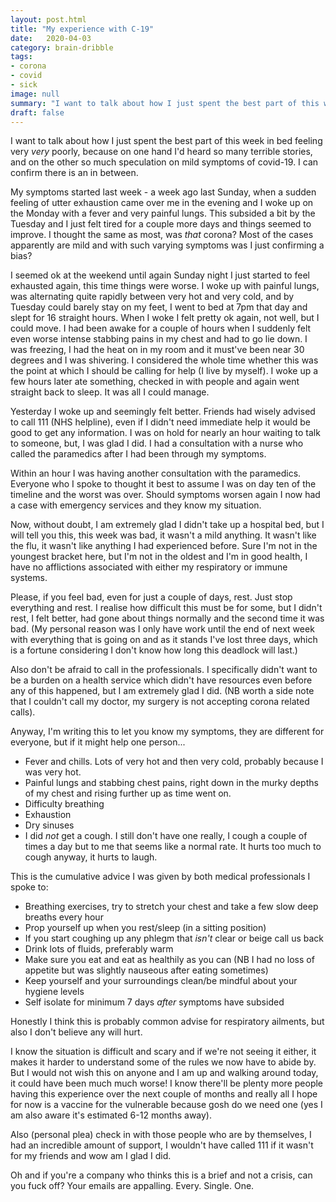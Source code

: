 ```yaml
---
layout: post.html
title: "My experience with C-19"
date:   2020-04-03
category: brain-dribble
tags:
- corona
- covid
- sick
image: null
summary: "I want to talk about how I just spent the best part of this week in bed feeling very *very* poorly."
draft: false
---
```


I want to talk about how I just spent the best part of this week in bed feeling very *very* poorly, because on one hand I'd heard so many terrible stories, and on the other so much speculation on mild symptoms of covid-19. I can confirm there is an in between.

My symptoms started last week - a week ago last Sunday, when a sudden feeling of utter exhaustion came over me in the evening and I woke up on the Monday with a fever and very painful lungs. This subsided a bit by the Tuesday and I just felt tired for a couple more days and things seemed to improve. I thought the same as most, was *that* corona? Most of the cases apparently are mild and with such varying symptoms was I just confirming a bias?

I seemed ok at the weekend until again Sunday night I just started to feel exhausted again, this time things were worse. I woke up with painful lungs, was alternating quite rapidly between very hot and very cold, and by Tuesday could barely stay on my feet, I went to bed at 7pm that day and slept for 16 straight hours. When I woke I felt pretty ok again, not well, but I could move. I had been awake for a couple of hours when I suddenly felt even worse intense stabbing pains in my chest and had to go lie down. I was freezing, I had the heat on in my room and it must've been near 30 degrees and I was shivering. I considered the whole time whether this was the point at which I should be calling for help (I live by myself). I woke up a few hours later ate something, checked in with people and again went straight back to sleep. It was all I could manage.

Yesterday I woke up and seemingly felt better. Friends had wisely advised to call 111 (NHS helpline), even if I didn't need immediate help it would be good to get any information. I was on hold for nearly an hour waiting to talk to someone, but, I was glad I did. I had a consultation with a nurse who called the paramedics after I had been through my symptoms.

Within an hour I was having another consultation with the paramedics. Everyone who I spoke to thought it best to assume I was on day ten of the timeline and the worst was over. Should symptoms worsen again I now had a case with emergency services and they know my situation.

Now, without doubt, I am extremely glad I didn't take up a hospital bed, but I will tell you this, this week was bad, it wasn't a mild anything. It wasn't like the flu, it wasn't like anything I had experienced before. Sure I'm not in the youngest bracket here, but I'm not in the oldest and I'm in good health, I have no afflictions associated with either my respiratory or immune systems.

Please, if you feel bad, even for just a couple of days, rest. Just stop everything and rest. I realise how difficult this must be for some, but I didn't rest, I felt better, had gone about things normally and the second time it was bad. (My personal reason was I only have work until the end of next week with everything that is going on and as it stands I've lost three days, which is a fortune considering I don't know how long this deadlock will last.)

Also don't be afraid to call in the professionals. I specifically didn't want to be a burden on a health service which didn't have resources even before any of this happened, but I am extremely glad I did. (NB worth a side note that I couldn't call my doctor, my surgery is not accepting corona related calls).

Anyway, I'm writing this to let you know my symptoms, they are different for everyone, but if it might help one person...

- Fever and chills. Lots of very hot and then very cold, probably because I was very hot.
- Painful lungs and stabbing chest pains, right down in the murky depths of my chest and rising further up as time went on.
- Difficulty breathing
- Exhaustion
- Dry sinuses
- I did *not* get a cough. I still don't have one really, I cough a couple of times a day but to me that seems like a normal rate. It hurts too much to cough anyway, it hurts to laugh.

This is the cumulative advice I was given by both medical professionals I spoke to:

- Breathing exercises, try to stretch your chest and take a few slow deep breaths every hour
- Prop yourself up when you rest/sleep (in a sitting position)
- If you start coughing up any phlegm that *isn't* clear or beige call us back
- Drink lots of fluids, preferably warm
- Make sure you eat and eat as healthily as you can (NB I had no loss of appetite but was slightly nauseous after eating sometimes)
- Keep yourself and your surroundings clean/be mindful about your hygiene levels
- Self isolate for minimum 7 days *after* symptoms have subsided

Honestly I think this is probably common advise for respiratory ailments, but also I don't believe any will hurt.

I know the situation is difficult and scary and if we're not seeing it either, it makes it harder to understand some of the rules we now have to abide by. But I would not wish this on anyone and I am up and walking around today, it could have been much much worse! I know there'll be plenty more people having this experience over the next couple of months and really all I hope for now is a vaccine for the vulnerable because gosh do we need one (yes I am also aware it's estimated 6-12 months away).

Also (personal plea) check in with those people who are by themselves, I had an incredible amount of support, I wouldn't have called 111 if it wasn't for my friends and wow am I glad I did.

Oh and if you're a company who thinks this is a brief and not a crisis, can you fuck off? Your emails are appalling. Every. Single. One.